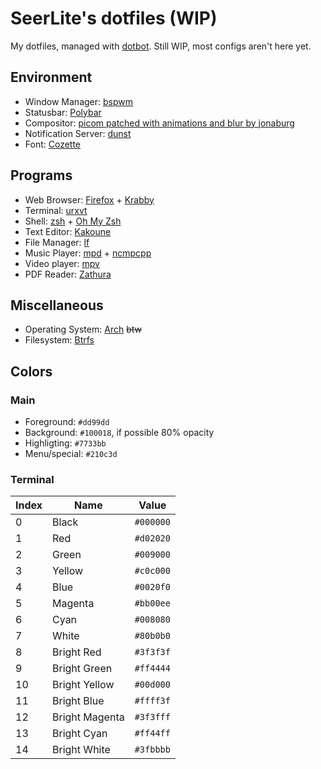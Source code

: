 # SeerLite's dotfiles (WIP)
My dotfiles, managed with [dotbot](https://github.com/anishathalye/dotbot).
Still WIP, most configs aren't here yet.

## Environment
* Window Manager: [bspwm](https://github.com/baskerville/bspwm)
* Statusbar: [Polybar](https://polybar.github.io/)
* Compositor: [picom patched with animations and blur by jonaburg](https://github.com/jonaburg/picom)
* Notification Server: [dunst](https://dunst-project.org/)
* Font: [Cozette](https://github.com/slavfox/Cozette)

## Programs
* Web Browser: [Firefox](https://www.mozilla.org/firefox/new/) + [Krabby](https://krabby.netlify.app/)
* Terminal: [urxvt](http://software.schmorp.de/pkg/rxvt-unicode.html)
* Shell: [zsh](https://www.zsh.org/) + [Oh My Zsh](https://ohmyz.sh/)
* Text Editor: [Kakoune](https://kakoune.org)
* File Manager: [lf](https://github.com/gokcehan/lf)
* Music Player: [mpd](https://www.musicpd.org/) + [ncmpcpp](https://rybczak.net/ncmpcpp/)
* Video player: [mpv](https://mpv.io/)
* PDF Reader: [Zathura](https://pwmt.org/projects/zathura/)

## Miscellaneous
* Operating System: [Arch](https://www.archlinux.org/) ~~btw~~
* Filesystem: [Btrfs](https://btrfs.wiki.kernel.org/)
 
## Colors
### Main
* Foreground: `#dd99dd`
* Background: `#100018`, if possible 80% opacity
* Highligting: `#7733bb`
* Menu/special: `#210c3d`
### Terminal
| Index | Name           | Value     |
|-------|----------------|-----------|
| 0     | Black          | `#000000` |
| 1     | Red            | `#d02020` |
| 2     | Green          | `#009000` |
| 3     | Yellow         | `#c0c000` |
| 4     | Blue           | `#0020f0` |
| 5     | Magenta        | `#bb00ee` |
| 6     | Cyan           | `#008080` |
| 7     | White          | `#80b0b0` |
| 8     | Bright Red     | `#3f3f3f` |
| 9     | Bright Green   | `#ff4444` |
| 10    | Bright Yellow  | `#00d000` |
| 11    | Bright Blue    | `#ffff3f` |
| 12    | Bright Magenta | `#3f3fff` |
| 13    | Bright Cyan    | `#ff44ff` |
| 14    | Bright White   | `#3fbbbb` |
